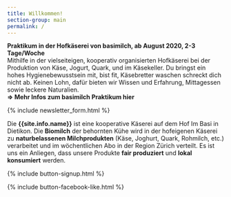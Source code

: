 ```yaml
---
title: Willkommen!
section-group: main
permalink: /
---
```


<div class="alert alert-success" role="alert" data-href="https://basimil.ch/kaeserei/praktikum">
  <div style="font-weight:bold;"> 
 Praktikum in der Hofkäserei von basimilch, ab August 2020, 2-3 Tage/Woche
  </div>
	Mithilfe in der vielseiteigen, kooperativ organisierten Hofkäserei bei der Produktion von Käse, Jogurt, Quark, und im Käsekeller. Du bringst ein hohes Hygienebewusstsein mit, bist fit, Käsebretter waschen schreckt dich nicht ab. Keinen Lohn, dafür bieten wir Wissen und Erfahrung, Mittagessen sowie leckere Naturalien.
   <div style="font-weight:bold;">
  => Mehr Infos zum basimilch Praktikum hier
    </div>
 
 </div>
   
{% include newsletter_form.html %}


Die **{{site.info.name}}** ist eine kooperative Käserei auf dem
Hof Im Basi in Dietikon. Die **Biomilch** der behornten Kühe wird in der
hofeigenen Käserei zu **naturbelassenen Milchprodukten** (Käse, Joghurt, Quark,
Rohmilch, etc.) verarbeitet und im wöchentlichen Abo in der Region
Zürich verteilt. Es ist uns ein Anliegen, dass unsere Produkte **fair produziert**
und **lokal konsumiert** werden.

{% include button-signup.html %}   

{% include button-facebook-like.html %}


